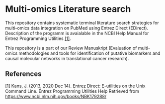 # Multi-omics Literature search

This repository contains systematic terminal literature search strategies for multi-omics data integration on PubMed using Entrez Direct (EDirect).
Description of the programm is avaialable in the NCBI Help Manual for Entrez Programming Utilities [[1]](#1).

This repository is a part of our Review Manuskript (Evaluation of multi-omics methodologies and tools for identification of putative biomarkers and causal molecular networks in translational cancer research).

## References

<a id="1">[1]</a> 
Kans, J. (2013, 2020 Dec 14). Entrez Direct: E-utilities on the Unix Command Line. Entrez Programming Utilities Help Retrieved from https://www.ncbi.nlm.nih.gov/books/NBK179288/
